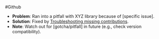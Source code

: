#Github
- **Problem**: Ran into a pitfall with XYZ library because of [specific issue].
- **Solution**: Fixed by [Troubleshooting missing contributions](https://docs.github.com/en/account-and-profile/how-tos/setting-up-and-managing-your-github-profile/managing-contribution-settings-on-your-profile/troubleshooting-missing-contributions).
- **Note**: Watch out for [gotcha/pitfall] in future (e.g., check version compatibility).